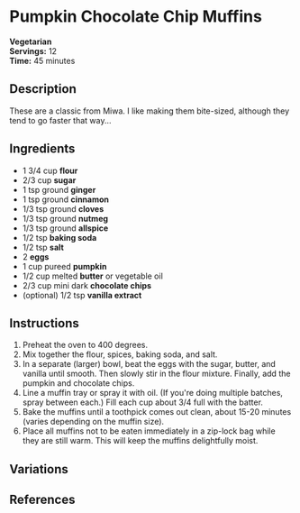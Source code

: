 # Pumpkin Chocolate Chip Muffins

**Vegetarian**  
**Servings:** 12  
**Time:** 45 minutes

## Description

These are a classic from Miwa. I like making them bite-sized, although they tend to go faster that way...

## Ingredients

- 1 3/4 cup **flour**
- 2/3 cup **sugar**
- 1 tsp ground **ginger**
- 1 tsp ground **cinnamon**
- 1/3 tsp ground **cloves**
- 1/3 tsp ground **nutmeg**
- 1/3 tsp ground **allspice**
- 1/2 tsp **baking soda**
- 1/2 tsp **salt**
- 2 **eggs**
- 1 cup pureed **pumpkin**
- 1/2 cup melted **butter** or vegetable oil
- 2/3 cup mini dark **chocolate chips**
- (optional) 1/2 tsp **vanilla extract**

## Instructions

1. Preheat the oven to 400 degrees.
2. Mix together the flour, spices, baking soda, and salt.
3. In a separate (larger) bowl, beat the eggs with the sugar, butter, and vanilla until smooth. Then slowly stir in the flour mixture. Finally, add the pumpkin and chocolate chips.
4. Line a muffin tray or spray it with oil. (If you're doing multiple batches, spray between each.) Fill each cup about 3/4 full with the batter.
5. Bake the muffins until a toothpick comes out clean, about 15-20 minutes (varies depending on the muffin size).
6. Place all muffins not to be eaten immediately in a zip-lock bag while they are still warm. This will keep the muffins delightfully moist.

## Variations

## References